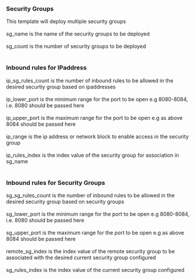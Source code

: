 ### Security Groups  <br/>
This template will deploy multiple security groups
<br/><br/>
sg_name is the name of the security groups to be deployed
<br/><br/>
sg_count is the number of security groups to be deployed
<br/><br/>
### Inbound rules for IPaddress  <br/>
ip_sg_rules_count is the number of inbound rules to be allowed in the desired securtiy group based on ipaddresses
<br/><br/>
ip_lower_port is the minimum range for the port to be open e.g 8080-8084, i.e. 8080 should be passed here
<br/><br/>
ip_upper_port is the maximum range for the port to be open e.g as above 8084 should be passed here
<br/><br/>
ip_range is the ip address or network block to enable access in the security group
<br/><br/>
ip_rules_index is the index value of the security group for association in sg_name
<br/><br/>
### Inbound rules for Security Groups  <br/>
sg_sg_rules_count is the number of inbound rules to be allowed in the desired security group based on security groups
<br/><br/>
sg_lower_port is the minimum range for the port to be open e.g 8080-8084, i.e. 8080 should be passed here
<br/><br/>
sg_upper_port is the maximum range for the port to be open e.g as above 8084 should be passed here
<br/><br/>
remote_sg_index is the index value of the remote security group to be associated with the desired current security group configured
<br/><br/>
sg_rules_index is the index value of the current security group configured
